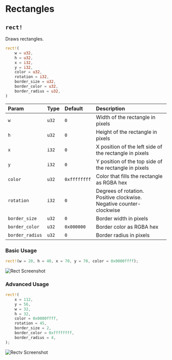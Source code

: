 # Rectangles

## `rect!`

Draws rectangles.

```rust title="turbo::canvas"
rect!(
    w = u32,
    h = u32,
    x = i32,
    y = i32,
    color = u32,
    rotation = i32,
    border_size = u32,
    border_color = u32,
    border_radius = u32,
)
```

| Param           | Type  | Default      | Description                                                         |
| :-------------- | :---- | :----------- | :------------------------------------------------------------------ |
| `w`             | `u32` | `0`          | Width of the rectangle in pixels                                    |
| `h`             | `u32` | `0`          | Height of the rectangle in pixels                                   |
| `x`             | `i32` | `0`          | X position of the left side of the rectangle in pixels              |
| `y`             | `i32` | `0`          | Y position of the top side of the rectangle in pixels               |
| `color`         | `u32` | `0xffffffff` | Color that fills the rectangle as RGBA hex                          |
| `rotation`      | `i32` | `0`          | Degrees of rotation. Positive clockwise. Negative counter-clockwise |
| `border_size`   | `u32` | `0`          | Border width in pixels                                              |
| `border_color`  | `u32` | `0x000000`   | Border color as RGBA hex                                            |
| `border_radius` | `u32` | `0`          | Border radius in pixels                                             |

### Basic Usage

```rust
rect!(w = 20, h = 40, x = 70, y = 70, color = 0x0000ffff);
```

![Rect Screenshot](/rect_screenshot.png)

### Advanced Usage

```rust
rect!(
    x = 112,
    y = 56,
    w = 32,
    h = 32,
    color = 0x0000ffff,
    rotation = 45,
    border_size = 2,
    border_color = 0xffffffff,
    border_radius = 4,
);
```

![Rectv Screenshot](/rectv_screenshot.png)

